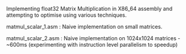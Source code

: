 Implementing float32 Matrix Multiplication in X86_64 assembly and attempting to optimise using various techniques.


matmul_scalar_1.asm : Naive implementation on small matrices. 

matmul_scalar_2.asm : Naive implementation on 1024x1024 matrices - ~600ms (experimenting with instruction level parallelism to speedup)  


